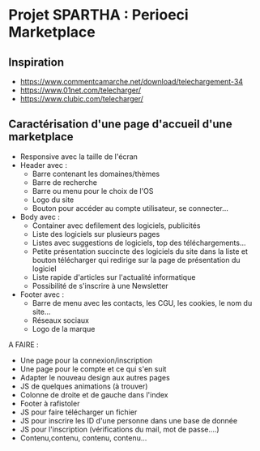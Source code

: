 # Projet SPARTHA : Perioeci Marketplace

## Inspiration
- https://www.commentcamarche.net/download/telechargement-34
- https://www.01net.com/telecharger/
- https://www.clubic.com/telecharger/

## Caractérisation d'une page d'accueil d'une marketplace
- Responsive avec la taille de l'écran
- Header avec :
  - Barre contenant les domaines/thèmes
  - Barre de recherche 
  - Barre ou menu pour le choix de l'OS
  - Logo du site 
  - Bouton pour accéder au compte utilisateur, se connecter...
- Body avec :
  - Container avec defilement des logiciels, publicités
  - Liste des logiciels sur plusieurs pages 
  - Listes avec suggestions de logiciels, top des téléchargements...
  - Petite présentation succincte des logiciels du site dans la liste et bouton télécharger qui redirige sur la page de présentation du logiciel
  - Liste rapide d'articles sur l'actualité informatique
  - Possibilité de s'inscrire à une Newsletter
- Footer avec :
  - Barre de menu avec les contacts, les CGU, les cookies, le nom du site...
  - Réseaux sociaux
  - Logo de la marque

A FAIRE :

  - Une page pour la connexion/inscription
  - Une page pour le compte et ce qui s'en suit
  - Adapter le nouveau design aux autres pages
  - JS de quelques animations (à trouver)
  - Colonne de droite et de gauche dans l'index
  - Footer à rafistoler
  - JS pour faire télécharger un fichier
  - JS pour inscrire les ID d'une personne dans une base de donnée 
  - JS pour l'inscription (vérifications du mail, mot de passe....)
  - Contenu,contenu, contenu, contenu...